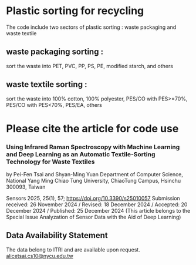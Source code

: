 # Plastic sorting for recycling 
The code include two sectors of plastic sorting : waste packaging and waste textile 

## waste packaging sorting : 
sort the waste into PET, PVC, PP, PS, PE, modified starch, and others
## waste textile sorting : 
sort the waste into 100% cotton, 100% polyester, PES/CO with PES>=70%, PES/CO with PES<70%, PES/EA, others

# Please cite the article for code use 
### Using Infrared Raman Spectroscopy with Machine Learning and Deep Learning as an Automatic Textile-Sorting Technology for Waste Textiles
by Pei-Fen Tsai and Shyan-Ming Yuan 
Department of Computer Science, National Yang Ming Chiao Tung University, ChiaoTung Campus, Hsinchu 300093, Taiwan

Sensors 2025, 25(1), 57; https://doi.org/10.3390/s25010057
Submission received: 26 November 2024 / Revised: 18 December 2024 / Accepted: 20 December 2024 / Published: 25 December 2024
(This article belongs to the Special Issue Analyzation of Sensor Data with the Aid of Deep Learning)

## Data Availability Statement
The data belong to ITRI and are available upon request.
alicetsai.cs10@nycu.edu.tw 

